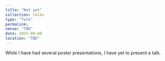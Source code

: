 ```yaml
---
title: "Not yet"
collection: talks
type: "Talk"
permalink: 
venue: "TBD"
date: 2025-09-08
location: "TBD"
---
```


While I have had several poster presentations, I have yet to present a talk.
